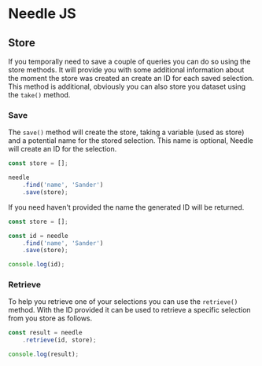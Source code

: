 # Needle JS

## Store
If you temporally need to save a couple of queries you can do so using the store methods. It will provide you with 
some additional information about the moment the store was created an create an ID for each saved selection. 
This method is additional, obviously you can also store you dataset using the `take()` method. 
    
### Save
The `save()` method will create the store, taking a variable (used as store) and a potential name for the stored 
selection. This name is optional, Needle will create an ID for the selection. 
```javascript
const store = [];

needle
    .find('name', 'Sander')
    .save(store);
```
If you need haven't provided the name the generated ID will be returned. 
```javascript
const store = [];

const id = needle
    .find('name', 'Sander')
    .save(store);

console.log(id);
```

### Retrieve
To help you retrieve one of your selections you can use the `retrieve()` method. With the ID provided it can be used 
to retrieve a specific selection from you store as follows. 
```javascript
const result = needle
    .retrieve(id, store);

console.log(result);
```